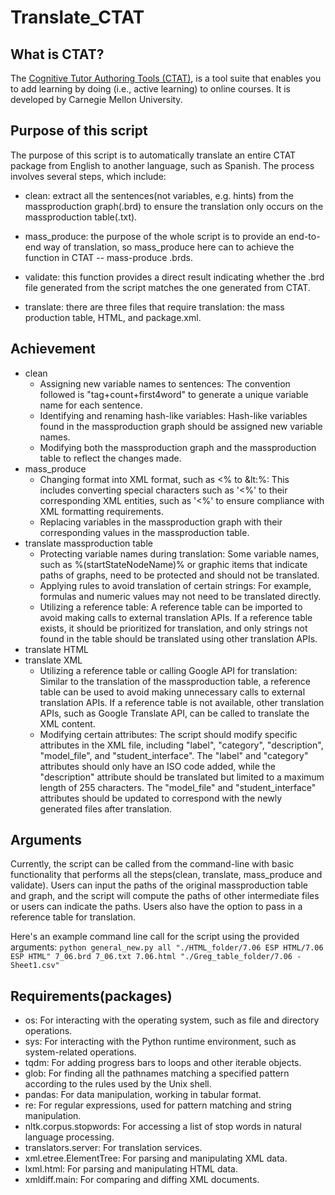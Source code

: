 # Translate_CTAT

## What is CTAT?

The [Cognitive Tutor Authoring Tools (CTAT)](https://github.com/CMUCTAT/CTAT), is a tool suite that enables you to add learning by doing (i.e., active learning) to online courses. It is developed by Carnegie Mellon University.

## Purpose of this script

The purpose of this script is to automatically translate an entire CTAT package from English to another language, such as Spanish. The process involves several steps, which include:

- clean: extract all the sentences(not variables, e.g. hints) from the massproduction graph(.brd) to ensure the translation only occurs on the massproduction table(.txt).

- mass_produce: the purpose of the whole script is to provide an end-to-end way of translation, so mass_produce here can to achieve the function in CTAT -- mass-produce .brds.

- validate: this function provides a direct result indicating whether the .brd file generated from the script matches the one generated from CTAT.

- translate: there are three files that require translation: the mass production table, HTML, and package.xml.

## Achievement

- clean
  - Assigning new variable names to sentences: The convention followed is "tag+count+first4word" to generate a unique variable name for each sentence.
  - Identifying and renaming hash-like variables: Hash-like variables found in the massproduction graph should be assigned new variable names.
  - Modifying both the massproduction graph and the massproduction table to reflect the changes made.
- mass_produce
  - Changing format into XML format, such as <% to &lt:%: This includes converting special characters such as '<%' to their corresponding XML entities, such as '&lt;%' to ensure compliance with XML formatting requirements.
  - Replacing variables in the massproduction graph with their corresponding values in the massproduction table.
- translate massproduction table
  - Protecting variable names during translation: Some variable names, such as %(startStateNodeName)% or graphic items that indicate paths of graphs, need to be protected and should not be translated.
  - Applying rules to avoid translation of certain strings: For example, formulas and numeric values may not need to be translated directly.
  - Utilizing a reference table: A reference table can be imported to avoid making calls to external translation APIs. If a reference table exists, it should be prioritized for translation, and only strings not found in the table should be translated using other translation APIs.
- translate HTML
- translate XML
  - Utilizing a reference table or calling Google API for translation: Similar to the translation of the massproduction table, a reference table can be used to avoid making unnecessary calls to external translation APIs. If a reference table is not available, other translation APIs, such as Google Translate API, can be called to translate the XML content.
  - Modifying certain attributes: The script should modify specific attributes in the XML file, including "label", "category", "description", "model_file", and "student_interface". The "label" and "category" attributes should only have an ISO code added, while the "description" attribute should be translated but limited to a maximum length of 255 characters. The "model_file" and "student_interface" attributes should be updated to correspond with the newly generated files after translation.

## Arguments

Currently, the script can be called from the command-line with basic functionality that performs all the steps(clean, translate, mass_produce and validate). Users can input the paths of the original massproduction table and graph, and the script will compute the paths of other intermediate files or users can indicate the paths. Users also have the option to pass in a reference table for translation.

Here's an example command line call for the script using the provided arguments:
`python general_new.py all "./HTML_folder/7.06 ESP HTML/7.06 ESP HTML" 7_06.brd 7_06.txt 7.06.html "./Greg_table_folder/7.06 - Sheet1.csv"`

## Requirements(packages)

- os: For interacting with the operating system, such as file and directory operations.
- sys: For interacting with the Python runtime environment, such as system-related operations.
- tqdm: For adding progress bars to loops and other iterable objects.
- glob: For finding all the pathnames matching a specified pattern according to the rules used by the Unix shell.
- pandas: For data manipulation, working in tabular format.
- re: For regular expressions, used for pattern matching and string manipulation.
- nltk.corpus.stopwords: For accessing a list of stop words in natural language processing.
- translators.server: For translation services.
- xml.etree.ElementTree: For parsing and manipulating XML data.
- lxml.html: For parsing and manipulating HTML data.
- xmldiff.main: For comparing and diffing XML documents.
